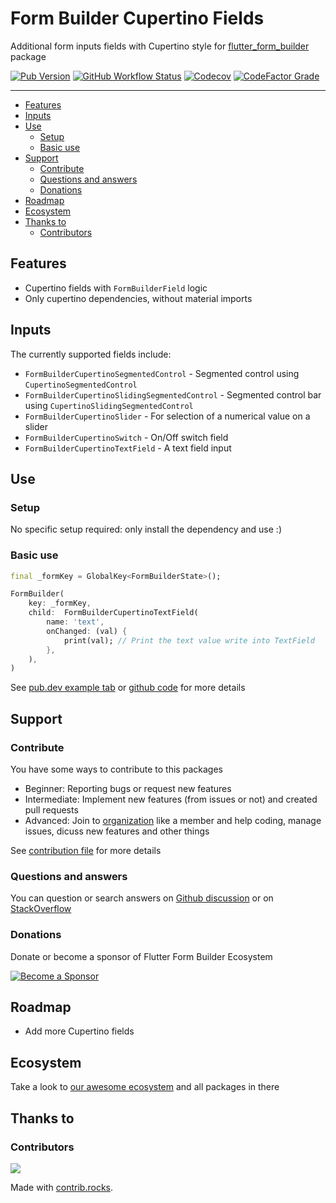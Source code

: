 # Form Builder Cupertino Fields

Additional form inputs fields with Cupertino style for [flutter_form_builder](https://pub.dev/packages/flutter_form_builder) package

[![Pub Version](https://img.shields.io/pub/v/form_builder_cupertino_fields?logo=flutter&style=for-the-badge)](https://pub.dev/packages/form_builder_cupertino_fields)
[![GitHub Workflow Status](https://img.shields.io/github/actions/workflow/status/flutter-form-builder-ecosystem/form_builder_cupertino_fields/base.yaml?branch=main&logo=github&style=for-the-badge)](https://github.com/flutter-form-builder-ecosystem/form_builder_cupertino_fields/actions/workflows/base.yaml)
[![Codecov](https://img.shields.io/codecov/c/github/flutter-form-builder-ecosystem/form_builder_cupertino_fields?logo=codecov&style=for-the-badge)](https://codecov.io/gh/flutter-form-builder-ecosystem/form_builder_cupertino_fields/)
[![CodeFactor Grade](https://img.shields.io/codefactor/grade/github/flutter-form-builder-ecosystem/form_builder_cupertino_fields?logo=codefactor&style=for-the-badge)](https://www.codefactor.io/repository/github/flutter-form-builder-ecosystem/form_builder_cupertino_fields)
___

- [Features](#features)
- [Inputs](#inputs)
- [Use](#use)
  - [Setup](#setup)
  - [Basic use](#basic-use)
- [Support](#support)
  - [Contribute](#contribute)
  - [Questions and answers](#questions-and-answers)
  - [Donations](#donations)
- [Roadmap](#roadmap)
- [Ecosystem](#ecosystem)
- [Thanks to](#thanks-to)
  - [Contributors](#contributors)

## Features

- Cupertino fields with `FormBuilderField` logic
- Only cupertino dependencies, without material imports

## Inputs

The currently supported fields include:

- `FormBuilderCupertinoSegmentedControl` - Segmented control using `CupertinoSegmentedControl`
- `FormBuilderCupertinoSlidingSegmentedControl` - Segmented control bar using `CupertinoSlidingSegmentedControl`
- `FormBuilderCupertinoSlider` - For selection of a numerical value on a slider
- `FormBuilderCupertinoSwitch` - On/Off switch field
- `FormBuilderCupertinoTextField` - A text field input


## Use

### Setup

No specific setup required: only install the dependency and use :)

### Basic use

```dart
final _formKey = GlobalKey<FormBuilderState>();

FormBuilder(
    key: _formKey,
    child:  FormBuilderCupertinoTextField(
        name: 'text',
        onChanged: (val) {
            print(val); // Print the text value write into TextField
        },
    ),
)
```

See [pub.dev example tab](https://pub.dev/packages/form_builder_cupertino_fields/example) or [github code](example/lib/main.dart) for more details


## Support

### Contribute

You have some ways to contribute to this packages

- Beginner: Reporting bugs or request new features
- Intermediate: Implement new features (from issues or not) and created pull requests
- Advanced: Join to [organization](#ecosystem) like a member and help coding, manage issues, dicuss new features and other things

 See [contribution file](https://github.com/flutter-form-builder-ecosystem/.github/blob/main/CONTRIBUTING.md) for more details

### Questions and answers

You can question or search answers on [Github discussion](https://github.com/flutter-form-builder-ecosystem/form_builder_cupertino_fields/discussions) or on [StackOverflow](https://stackoverflow.com/questions/tagged/flutter-form-builder)

### Donations

Donate or become a sponsor of Flutter Form Builder Ecosystem

[![Become a Sponsor](https://opencollective.com/flutter-form-builder-ecosystem/tiers/sponsor.svg?avatarHeight=56)](https://opencollective.com/flutter-form-builder-ecosystem)

## Roadmap

- Add more Cupertino fields

## Ecosystem

Take a look to [our awesome ecosystem](https://github.com/flutter-form-builder-ecosystem) and all packages in there

## Thanks to

### Contributors

<a href="https://github.com/flutter-form-builder-ecosystem/form_builder_cupertino_fields/graphs/contributors">
  <img src="https://contrib.rocks/image?repo=flutter-form-builder-ecosystem/form_builder_cupertino_fields" />
</a>

Made with [contrib.rocks](https://contrib.rocks).
